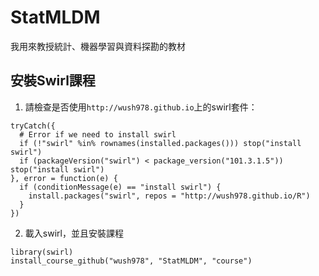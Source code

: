 # StatMLDM

我用來教授統計、機器學習與資料探勘的教材

## 安裝Swirl課程

1. 請檢查是否使用`http://wush978.github.io`上的swirl套件：

```
tryCatch({
  # Error if we need to install swirl
  if (!"swirl" %in% rownames(installed.packages())) stop("install swirl")
  if (packageVersion("swirl") < package_version("101.3.1.5")) stop("install swirl")
}, error = function(e) {
  if (conditionMessage(e) == "install swirl") {
    install.packages("swirl", repos = "http://wush978.github.io/R")
  }
})
```

2. 載入swirl，並且安裝課程

```
library(swirl)
install_course_github("wush978", "StatMLDM", "course")
```
